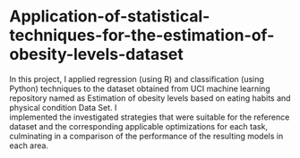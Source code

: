 # Application-of-statistical-techniques-for-the-estimation-of-obesity-levels-dataset
In this project, I applied regression (using R) and classification (using Python) techniques to the dataset obtained from UCI machine learning repository named as 
Estimation of obesity levels based on eating habits and physical condition Data Set. I  
implemented the investigated strategies that were suitable for the reference dataset and the 
corresponding applicable optimizations for each task, culminating in a comparison of the 
performance of the resulting models in each area. 
